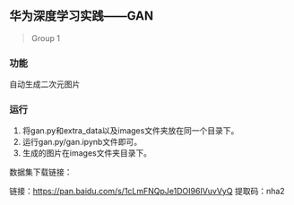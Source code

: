 ## 华为深度学习实践——GAN

> Group 1



### 功能

自动生成二次元图片



### 运行

1. 将gan.py和extra_data以及images文件夹放在同一个目录下。
2. 运行gan.py/gan.ipynb文件即可。
3. 生成的图片在images文件夹目录下。



数据集下载链接：

链接：https://pan.baidu.com/s/1cLmFNQpJe1DOI96IVuvVyQ
提取码：nha2